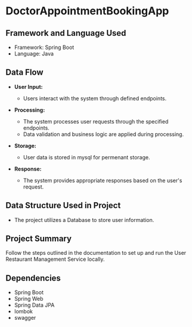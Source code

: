 # DoctorAppointmentBookingApp

## Framework and Language Used

- Framework: Spring Boot
- Language: Java

## Data Flow

- **User Input:**
  - Users interact with the system through defined endpoints.
  
- **Processing:**
  - The system processes user requests through the specified endpoints.
  - Data validation and business logic are applied during processing.

- **Storage:**
  - User data is stored in mysql for permenant storage.

- **Response:**
  - The system provides appropriate responses based on the user's request.

## Data Structure Used in Project

- The project utilizes a Database to store user information.


## Project Summary

Follow the steps outlined in the documentation to set up and run the User Restaurant Management Service locally.

## Dependencies

- Spring Boot
- Spring Web
- Spring Data JPA
- lombok
- swagger

